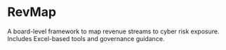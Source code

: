 # RevMap
A board-level framework to map revenue streams to cyber risk exposure. Includes Excel-based tools and governance guidance.

